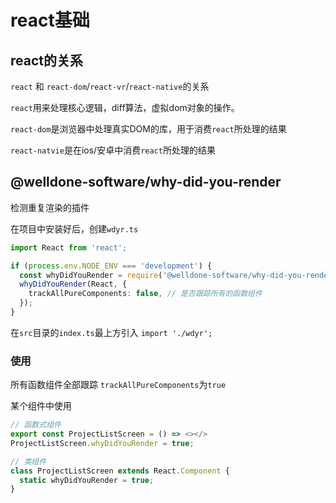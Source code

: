 # react基础

## react的关系

`react` 和 `react-dom`/`react-vr`/`react-native`的关系

`react`用来处理核心逻辑，diff算法，虚拟dom对象的操作。

`react-dom`是浏览器中处理真实DOM的库，用于消费`react`所处理的结果

`react-natvie`是在ios/安卓中消费`react`所处理的结果


## @welldone-software/why-did-you-render

检测重复渲染的插件


在项目中安装好后，创建`wdyr.ts`

```typescript
import React from 'react';

if (process.env.NODE_ENV === 'development') {
  const whyDidYouRender = require('@welldone-software/why-did-you-render');
  whyDidYouRender(React, {
    trackAllPureComponents: false, // 是否跟踪所有的函数组件
  });
}
```

在`src`目录的`index.ts`最上方引入 `import './wdyr';`

### 使用

所有函数组件全部跟踪  `trackAllPureComponents`为`true`

某个组件中使用

```javascript
// 函数式组件
export const ProjectListScreen = () => <></>
ProjectListScreen.whyDidYouRender = true;

// 类组件
class ProjectListScreen extends React.Component {
  static whyDidYouRender = true;
}
```